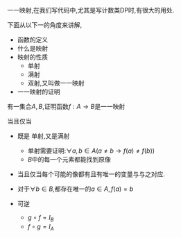 一一映射,在我们写代码中,尤其是写计数类DP时,有很大的用处.


下面从以下一的角度来讲解,

- 函数的定义
- 什么是映射
- 映射的性质
  - 单射
  - 满射
  - 双射,又叫做一一映射
- 一一映射的证明



有一集合$A,B$,证明函数$f:A \to B$是一一映射

当且仅当
- 既是 单射,又是满射
  - 单射需要证明:$\forall a,b \in A(a \neq b \to f(a) \neq f(b))$
  - $B$中的每一个元素都能找到原像

- 当且仅当每个可能的像都有且有唯一的变量与与之对应.
- 对于$\forall b \in B$,都存在唯一的$a \in A, f(a) = b$
- 可逆
  - $g \circ f = I_B$
  - $f \circ g = I_A$